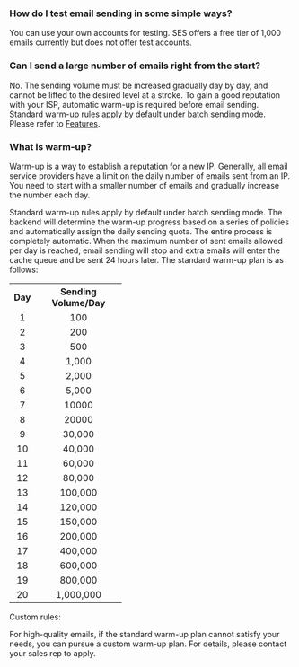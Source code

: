 [](id:que1) 
### How do I test email sending in some simple ways?
You can use your own accounts for testing. SES offers a free tier of 1,000 emails currently but does not offer test accounts.

[](id:que5) 
### Can I send a large number of emails right from the start?
No. The sending volume must be increased gradually day by day, and cannot be lifted to the desired level at a stroke. To gain a good reputation with your ISP, automatic warm-up is required before email sending. Standard warm-up rules apply by default under batch sending mode. Please refer to [Features](https://intl.cloud.tencent.com/document/product/1084/43285).

[](id:que6) 
### What is warm-up?
Warm-up is a way to establish a reputation for a new IP. Generally, all email service providers have a limit on the daily number of emails sent from an IP. You need to start with a smaller number of emails and gradually increase the number each day.

[](id:que7) 
Standard warm-up rules apply by default under batch sending mode. The backend will determine the warm-up progress based on a series of policies and automatically assign the daily sending quota. The entire process is completely automatic. When the maximum number of sent emails allowed per day is reached, email sending will stop and extra emails will enter the cache queue and be sent 24 hours later. The standard warm-up plan is as follows:
<table style="width: 200px;">
   <tr>
      <th width="0px" style="text-align:center">Day</td>
      <th width="0px" style="text-align:center">Sending Volume/Day</td>
   </tr>
	<tr>
		<td style="text-align:center"style="text-align:center">1</td>
		<td style="text-align:center">100</td>
	</tr>
	<tr>
		<td style="text-align:center">2</td>
		<td style="text-align:center"sdval="200" >200</td>
	</tr>
	<tr>
		<td style="text-align:center">3</td>
		<td style="text-align:center"sdval="500" >500</td>
	</tr>
	<tr>
		<td style="text-align:center">4</td>
		<td style="text-align:center"sdval="1000" >1,000</td>
	</tr>
	<tr>
		<td style="text-align:center">5</td>
		<td style="text-align:center"sdval="2000" >2,000</td>
	</tr>
	<tr>
		<td style="text-align:center">6</td>
		<td style="text-align:center"sdval="5000" >5,000</td>
	</tr>
	<tr>
		<td style="text-align:center">7</td>
		<td style="text-align:center"sdval="10,000" >10000</td>
	</tr>
	<tr>
		<td style="text-align:center">8</td>
		<td style="text-align:center"sdval="20,000" >20000</td>
	</tr>
	<tr>
		<td style="text-align:center">9</td>
		<td style="text-align:center"sdval="30000" >30,000</td>
	</tr>
	<tr>
		<td style="text-align:center">10</td>
		<td style="text-align:center"sdval="40000" >40,000</td>
	</tr>
	<tr>
		<td style="text-align:center">11</td>
		<td style="text-align:center"sdval="60000" >60,000</td>
	</tr>
	<tr>
		<td style="text-align:center">12</td>
		<td style="text-align:center"sdval="80000" >80,000</td>
	</tr>
	<tr>
		<td style="text-align:center">13</td>
		<td style="text-align:center"sdval="100000" >100,000</td>
	</tr>
	<tr>
		<td style="text-align:center">14</td>
		<td style="text-align:center"sdval="120000" >120,000</td>
	</tr>
	<tr>
		<td style="text-align:center">15</td>
		<td style="text-align:center"sdval="150000" >150,000</td>
	</tr>
	<tr>
		<td style="text-align:center">16</td>
		<td style="text-align:center"sdval="200000" >200,000</td>
	</tr>
	<tr>
		<td style="text-align:center">17</td>
		<td style="text-align:center"sdval="400000" >400,000</td>
	</tr>
	<tr>
		<td style="text-align:center">18</td>
		<td style="text-align:center"sdval="600000" >600,000</td>
	</tr>
	<tr>
		<td style="text-align:center">19</td>
		<td style="text-align:center"sdval="800000" >800,000</td>
	</tr>
		<tr>
		<td style="text-align:center">20</td>
		<td style="text-align:center"sdval="800000" >1,000,000</td>
	</tr>
</table>

Custom rules:

For high-quality emails, if the standard warm-up plan cannot satisfy your needs, you can pursue a custom warm-up plan. For details, please contact your sales rep to apply.
